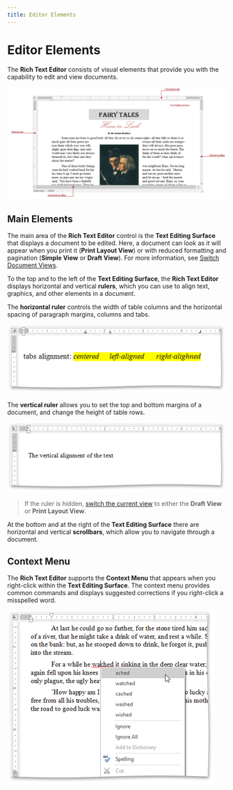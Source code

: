 ```yaml
---
title: Editor Elements
---
```

# Editor Elements
The **Rich Text Editor** consists of visual elements that provide you with the capability to edit and view documents.

![RTEElementsOverView](../../../images/Img121233.png)

## Main Elements
The main area of the **Rich Text Editor** control is the **Text Editing Surface** that displays a document to be edited. Here, a document can look as it will appear when you print it (**Print Layout View**) or with reduced formatting and pagination (**Simple View** or **Draft View**). For more information, see [Switch Document Views](../../../../interface-elements-for-desktop/articles/rich-text-editor/viewing-and-navigating/switch-document-views.md).

To the top and to the left of the **Text Editing Surface**, the **Rich Text Editor** displays horizontal and vertical **rulers**, which you can use to align text, graphics, and other elements in a document.

The **horizontal ruler** controls the width of table columns and the horizontal spacing of paragraph margins, columns and tabs.

![RTETabsAlignment](../../../images/Img121322.png)

The **vertical ruler** allows you to set the top and bottom margins of a document, and change the height of table rows.

![RTEVerticalAlignment](../../../images/Img121323.png)

> If the ruler is hidden, [switch the current view](../../../../interface-elements-for-desktop/articles/rich-text-editor/viewing-and-navigating/switch-document-views.md) to either the **Draft View** or **Print Layout View**.

At the bottom and at the right of the **Text Editing Surface** there are horizontal and vertical **scrollbars**, which allow you to navigate through a document.

## Context Menu
The **Rich Text Editor** supports the **Context Menu** that appears when you right-click within the **Text Editing Surface**. The context menu provides common commands and displays suggested corrections if you right-click a misspelled word.

 

![RTESpellCheckingContextMenu](../../../images/Img121326.png)